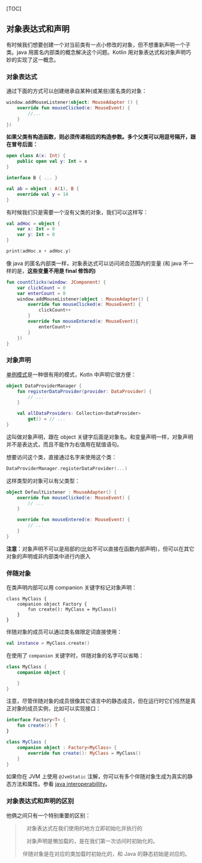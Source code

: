 [TOC]

## 对象表达式和声明

有时候我们想要创建一个对当前类有一点小修改的对象，但不想重新声明一个子类。java 用匿名内部类的概念解决这个问题。Kotlin 用对象表达式和对象声明巧妙的实现了这一概念。

### 对象表达式
通过下面的方式可以创建继承自某种(或某些)匿名类的对象：

```kotlin
window.addMouseListener(object: MouseAdapter () {
	override fun mouseClicked(e: MouseEvent) {
		//...
	}
})
```

**如果父类有构造函数，则必须传递相应的构造参数。多个父类可以用逗号隔开，跟在冒号后面：**

```kotlin
open class A(x: Int) {
	public open val y: Int = x
}

interface B { ... }

val ab = object : A(1), B {
	override val y = 14
}
```

有时候我们只是需要一个没有父类的对象，我们可以这样写：

```kotlin
val adHoc = object {
	var x: Int = 0
	var y: Int = 0
}

print(adHoc.x + adHoc.y)
```

像 java 的匿名内部类一样，对象表达式可以访问闭合范围内的变量 (和 java 不一样的是，**这些变量不用是 final 修饰的)**

```kotlin
fun countClicks(window: JComponent) {
	var clickCount = 0
	var enterCount = 0
	window.addMouseListener(object : MouseAdapter() {
		override fun mouseClicked(e: MouseEvent) {
			clickCount++
		}
		override fun mouseEntered(e: MouseEvent){
			enterCount++
		}
	})
}
```

### 对象声明
[单例模式](http://en.wikipedia.org/wiki/Singleton_pattern)是一种很有用的模式，Kotln 中声明它很方便：

```kotlin
object DataProviderManager {
    fun registerDataProvider(provider: DataProvider) {
        // ...
    }

    val allDataProviders: Collection<DataProvider>
        get() = // ...
}
```

这叫做对象声明，跟在 object 关键字后面是对象名。和变量声明一样，对象声明并不是表达式，而且不能作为右值用在赋值语句。

想要访问这个类，直接通过名字来使用这个类：

```kotlin
DataProviderManager.registerDataProvider(...)
```

这样类型的对象可以有父类型：

```kotlin
object DefaultListener : MouseAdapter() {
    override fun mouseClicked(e: MouseEvent) {
        // ...
    }

    override fun mouseEntered(e: MouseEvent) {
        // ...
    }
}
```

**注意**：对象声明不可以是局部的(比如不可以直接在函数内部声明)，但可以在其它对象的声明或非内部类中进行内嵌入

### 伴随对象
在类声明内部可以用 companion 关键字标记对象声明：

```kotln
class MyClass {
	companion object Factory {
		fun create(): MyClass = MyClass()
	}
}
```

伴随对象的成员可以通过类名做限定词直接使用：

```kotlin
val instance = MyClass.create()
```

在使用了 `companion` 关键字时，伴随对象的名字可以省略：

```kotlin
class MyClass {
	companion object {

	}
}
```

注意，尽管伴随对象的成员很像其它语言中的静态成员，但在运行时它们任然是真正对象的成员实例，比如可以实现接口：

```kotlin
interface Factory<T> {
	fun create(): T
}

class MyClass {
	companion object : Factory<MyClass> {
		override fun create(): MyClass = MyClass()
	}
}
```

如果你在 JVM 上使用 `@JvmStatic` 注解，你可以有多个伴随对象生成为真实的静态方法和属性。参看 [java interoperabillity](https://kotlinlang.org/docs/reference/java-interop.html#static-methods-and-fields)。

### 对象表达式和声明的区别
他俩之间只有一个特别重要的区别：

>　对象表达式在我们使用的地方立即初始化并执行的
>
>　对象声明是懒加载的，是在我们第一次访问时初始化的。
>
>​    伴随对象是在对应的类加载时初始化的，和 Java 的静态初始是对应的。
